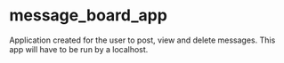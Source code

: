 # message_board_app
Application created for the user  to post, view and delete messages. This app will have to be run by a localhost.
